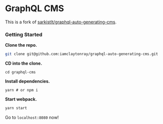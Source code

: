 # GraphQL CMS

This is a fork of <a href="https://github.com/sarkistlt/graphql-auto-generating-cms">sarkistlt/graphql-auto-generating-cms</a>.

### Getting Started

**Clone the repo.**
```sh
git clone git@github.com:iamclaytonray/graphql-auto-generating-cms.git graphql-cms
```

**CD into the clone.**
```
cd graphql-cms
```

**Install dependencies.**
```
yarn # or npm i
```

**Start webpack.**
```sh
yarn start
```

Go to `localhost:8080` now!